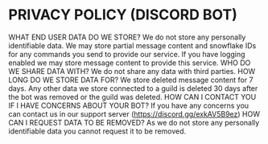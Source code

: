 # **PRIVACY POLICY (DISCORD BOT)**

WHAT END USER DATA DO WE STORE?
We do not store any personally identifiable data.
We may store partial message content and snowflake IDs for any commands you send to provide our service.
If you have logging enabled we may store message content to provide this service.
WHO DO WE SHARE DATA WITH?
We do not share any data with third parties.
HOW LONG DO WE STORE DATA FOR?
We store deleted message content for 7 days.
Any other data we store connected to a guild is deleted 30 days after the bot was removed or the guild was deleted.
HOW CAN I CONTACT YOU IF I HAVE CONCERNS ABOUT YOUR BOT?
If you have any concerns you can contact us in our support server (https://discord.gg/exkAV5B9ez)
HOW CAN I REQUEST DATA TO BE REMOVED?
As we do not store any personally identifiable data you cannot request it to be removed.
